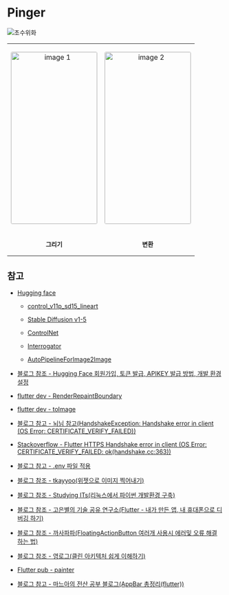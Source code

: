 # Pinger

![초수위화](https://3.gall-gif.com/tdgall/files/attach/images/82/310/776/057/a1fdf49a195cd1851c2472dedf2f0a6c.gif)

<p align="center">
  <table style="width:100%; text-align:center; border-spacing:20px;">
    <tr>
      <td style="text-align:center; vertical-align:middle;">
        <p align="center">
        <img src="https://github.com/BOLTB0X/Pinger/blob/main/Img/%EC%8A%A4%EC%BC%80%EC%B9%98%20-%20%ED%85%8C%EC%8A%A4%ED%8A%B8.gif?raw=true" 
             alt="image 1" 
             style="width:200px; height:400px; object-fit:contain; border:1px solid #ddd; border-radius:4px;"/>
        </p>
      </td>
      <td style="text-align:center; vertical-align:middle;">
        <p align="center">
        <img src="https://github.com/BOLTB0X/Pinger/blob/main/Img/%EC%8A%A4%EC%BC%80%EC%B9%98%20-%20%ED%85%8C%EC%8A%A4%ED%8A%B82.gif?raw=true" 
             alt="image 2" 
             style="width:200px; height:400px; object-fit:contain; border:1px solid #ddd; border-radius:4px;"/>
        </p>
      </td>
    </tr>
    <tr>
      <td style="text-align:center; font-size:14px; font-weight:bold;">
      <p align="center">
        그리기
      </p>
      </td>
      <td style="text-align:center; font-size:14px; font-weight:bold;">
      <p align="center">
        변환
      </p>
      </td>
    </tr>
  </table>
</p>

## 참고

- [Hugging face](https://huggingface.co/)

    - [control_v11p_sd15_lineart](https://huggingface.co/lllyasviel/control_v11p_sd15_lineart)

    - [Stable Diffusion v1-5 ](https://huggingface.co/lllyasviel/sd-controlnet-scribble)

    - [ControlNet](https://huggingface.co/lllyasviel/ControlNet?source=post_page-----5f67979ea9a---------------------------------------)

    - [Interrogator](https://huggingface.co/spaces/pharmapsychotic/CLIP-Interrogator)

    - [AutoPipelineForImage2Image](https://huggingface.co/docs/diffusers/main/using-diffusers/img2img)

- [블로그 참조 - Hugging Face 회원가입, 토큰 발급, APIKEY 발급 방법, 개발 환경 설정](https://hunseop2772.tistory.com/372)

- [flutter dev - RenderRepaintBoundary](https://api.flutter.dev/flutter/rendering/RenderRepaintBoundary-class.html)

- [flutter dev - toImage](https://api.flutter.dev/flutter/rendering/RenderRepaintBoundary/toImage.html)

- [블로그 참고 - 뇌님 참고(HandshakeException: Handshake error in client (OS Error: CERTIFICATE_VERIFY_FAILED))](https://brain-nim.tistory.com/138)

- [Stackoverflow - Flutter HTTPS Handshake error in client (OS Error: CERTIFICATE_VERIFY_FAILED: ok(handshake.cc:363))](https://stackoverflow.com/questions/54928080/flutter-https-handshake-error-in-client-os-error-certificate-verify-failed-ok)

- [블로그 참고 - .env 파일 적용](https://velog.io/@marksen/Flutter-.env-%ED%8C%8C%EC%9D%BC-%EC%A0%81%EC%9A%A9)

- [블로그 참조 - tkayyoo(위젯으로 이미지 찍어내기)](https://tkayyoo.tistory.com/85)

- [블로그 참조 - Studying ITs(리눅스에서 파이썬 개발환경 구축)](https://authentic-information.tistory.com/35)

- [블로그 참조 - 고은별의 기술 공유 연구소(Flutter - 내가 만든 앱, 내 휴대폰으로 디버깅 하기)](https://luvris2.tistory.com/715#google_vignette)

- [블로그 참조 - 까사파파(FloatingActionButton 여러개 사용시 에러및 오류 해결 하는 법)](https://casapapa.tistory.com/40)

- [블로그 참조 - 영로그(클린 아키텍처 쉽게 이해하기)](https://heui-yong.github.io/flutter/post-flutter-clean-architecture/)

- [Flutter pub - painter](https://pub.dev/packages/painter)

- [블로그 참고 - 마느아의 전산 공부 블로그(AppBar 총정리(flutter))](https://learncom1234.tistory.com/17)